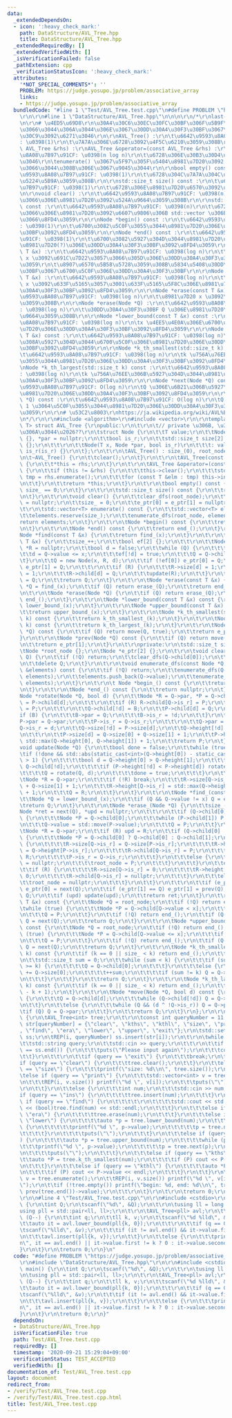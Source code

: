 ```yaml
---
data:
  _extendedDependsOn:
  - icon: ':heavy_check_mark:'
    path: DataStructure/AVL_Tree.hpp
    title: DataStructure/AVL_Tree.hpp
  _extendedRequiredBy: []
  _extendedVerifiedWith: []
  _isVerificationFailed: false
  _pathExtension: cpp
  _verificationStatusIcon: ':heavy_check_mark:'
  attributes:
    '*NOT_SPECIAL_COMMENTS*': ''
    PROBLEM: https://judge.yosupo.jp/problem/associative_array
    links:
    - https://judge.yosupo.jp/problem/associative_array
  bundledCode: "#line 1 \"Test/AVL_Tree.test.cpp\"\n#define PROBLEM \"https://judge.yosupo.jp/problem/associative_array\"\
    \r\n\r\n#line 1 \"DataStructure/AVL_Tree.hpp\"\n\n\n\r\n/*\r\nlast-updated: 2020/08/29\r\
    \n\r\n# \u4ED5\u69D8\r\n\u30A4\u30C6\u30EC\u30FC\u30BF\u306F\u5B9F\u88C5\u3057\
    \u3066\u3044\u306A\u3044\u306E\u3067\u30DD\u30A4\u30F3\u30BF\u3067\u30CE\u30FC\
    \u30C9\u3092\u6271\u3046\r\n\r\nAVL_Tree() :\r\n\t\u6642\u9593\u8A08\u7B97\u91CF\
    : \u0398(1)\r\n\t\u7A7A\u306E\u6728\u3092\u4F5C\u6210\u3059\u308B\r\n\r\nAVL_Tree(const\
    \ AVL_Tree &rhs) :\r\nAVL_Tree &operator=(const AVL_Tree &rhs) :\r\n\t\u6642\u9593\
    \u8A08\u7B97\u91CF: \u0398(n log n)\r\n\t\u6728\u306E\u30B3\u30D4\u30FC\u3092\u884C\
    \u3046\r\n\tenumerate() \u3067\u5F97\u305F\u5404\u8981\u7D20\u3092 insert() \u3057\
    \u3066\u3044\u308B\u306E\u3067\u9045\u3044\r\n\r\nbool empty() const :\r\n\t\u6642\
    \u9593\u8A08\u7B97\u91CF: \u0398(1)\r\n\t\u6728\u304C\u7A7A\u304C\u3069\u3046\u304B\
    \u5224\u5B9A\u3059\u308B\r\n\r\nstd::size_t size() const :\r\n\t\u6642\u9593\u8A08\
    \u7B97\u91CF: \u0398(1)\r\n\t\u6728\u306E\u8981\u7D20\u6570\u3092\u8FD4\u3059\r\
    \n\r\nvoid clear() :\r\n\t\u6642\u9593\u8A08\u7B97\u91CF: \u0398(n)\r\n\t\u5168\
    \u3066\u306E\u8981\u7D20\u3092\u524A\u9664\u3059\u308B\r\n\r\nstd::vector<T> enumerate()\
    \ const :\r\n\t\u6642\u9593\u8A08\u7B97\u91CF: \u0398(n)\r\n\t\u6728\u306E\u5168\
    \u3066\u306E\u8981\u7D20\u3092\u6607\u9806\u306B std::vector \u306B\u5165\u308C\
    \u3066\u8FD4\u3059\r\n\r\nNode *begin() const :\r\n\t\u6642\u9593\u8A08\u7B97\u91CF\
    : \u0398(1)\r\n\t\u6700\u3082\u5C0F\u3055\u3044\u8981\u7D20\u306E\u30DD\u30A4\u30F3\
    \u30BF\u3092\u8FD4\u3059\r\n\r\nNode *end() const :\r\n\t\u6642\u9593\u8A08\u7B97\
    \u91CF: \u0398(1)\r\n\t\u6700\u3082\u5927\u304D\u3044\u8981\u7D20\u306E\u6B21\u306E\
    \u8981\u7D20(?)\u306E\u30DD\u30A4\u30F3\u30BF\u3092\u8FD4\u3059\r\n\r\nNode *find(const\
    \ T &x) :\r\n\t\u6642\u9593\u8A08\u7B97\u91CF: \u0398(log n)\r\n\t\u8981\u7D20\
    \ x \u3092\u691C\u7D22\u3057\u3066\u305D\u306E\u30DD\u30A4\u30F3\u30BF\u3092\u8FD4\
    \u3059\r\n\t\u8907\u6570\u5B58\u5728\u3059\u308B\u5834\u5408\u30DD\u30A4\u30F3\
    \u30BF\u3067\u6700\u5C0F\u306E\u30DD\u30A4\u30F3\u30BF\r\n\r\nNode *insert(const\
    \ T &x) :\r\n\t\u6642\u9593\u8A08\u7B97\u91CF: \u0398(log n)\r\n\t\u8981\u7D20\
    \ x \u3092\u633F\u5165\u3057\u3001\u633F\u5165\u5F8C\u306E\u8981\u7D20\u306E\u30DD\
    \u30A4\u30F3\u30BF\u3092\u8FD4\u3059\r\n\r\nNode *erase(const T &x) :\r\n\t\u6642\
    \u9593\u8A08\u7B97\u91CF: \u0398(log n)\r\n\t\u8981\u7D20 x \u3092\u524A\u9664\
    \u3059\u308B\r\n\r\nNode *erase(Node *Q) :\r\n\t\u6642\u9593\u8A08\u7B97\u91CF\
    : \u0398(log n)\r\n\t\u30DD\u30A4\u30F3\u30BF Q \u306E\u8981\u7D20\u3092\u524A\
    \u9664\u3059\u308B\r\n\r\nNode *lower_bound(const T &x) const :\r\n\t\u6642\u9593\
    \u8A08\u7B97\u91CF: \u0398(log n)\r\n\tx \u4EE5\u4E0A\u306E\u6700\u5C0F\u306E\u8981\
    \u7D20\u306E\u30DD\u30A4\u30F3\u30BF\u3092\u8FD4\u3059\r\n\r\nNode *upper_bound(const\
    \ T &x) const :\r\n\t\u6642\u9593\u8A08\u7B97\u91CF: \u0398(log n)\r\n\tx \u3088\
    \u308A\u5927\u304D\u3044\u6700\u5C0F\u306E\u8981\u7D20\u306E\u30DD\u30A4\u30F3\
    \u30BF\u3092\u8FD4\u3059\r\n\r\nNode *k_th_smallest(std::size_t k) const :\r\n\
    \t\u6642\u9593\u8A08\u7B97\u91CF: \u0398(log n)\r\n\tk \u756A\u76EE\u306B\u5C0F\
    \u3055\u3044\u8981\u7D20\u306E\u30DD\u30A4\u30F3\u30BF\u3092\u8FD4\u3059\r\n\r\
    \nNode *k_th_largest(std::size_t k) const :\r\n\t\u6642\u9593\u8A08\u7B97\u91CF\
    : \u0398(log n)\r\n\tk \u756A\u76EE\u306B\u5927\u304D\u3044\u8981\u7D20\u306E\u30DD\
    \u30A4\u30F3\u30BF\u3092\u8FD4\u3059\r\n\r\nNode *next(Node *Q) const :\r\n\t\u6642\
    \u9593\u8A08\u7B97\u91CF: O(log n)\r\n\tQ \u306E\u6B21\u306B\u5927\u304D\u3044\
    \u8981\u7D20\u306E\u30DD\u30A4\u30F3\u30BF\u3092\u8FD4\u3059\r\n\r\nNode *prev(Node\
    \ *Q) const :\r\n\t\u6642\u9593\u8A08\u7B97\u91CF: O(log n)\r\n\tQ \u3088\u308A\
    \ 1 \u3064\u5C0F\u3055\u3044\u8981\u7D20\u306E\u30DD\u30A4\u30F3\u30BF\u3092\u8FD4\
    \u3059\r\n\r\n# \u53C2\u8003\r\nhttps://ja.wikipedia.org/wiki/AVL%E6%9C%A8, 2019/11/19\r\
    \n*/\r\n\r\n#include <algorithm>\r\n#include <vector>\r\n\r\ntemplate<typename\
    \ T> struct AVL_Tree {\r\npublic:\r\n\t\r\n\t// private \u306B, \u3057\u305F\u304F\
    \u306A\u3044\u2026??\r\n\tstruct Node {\r\n\t\tT value;\r\n\t\tNode *child[2]\
    \ {}, *par = nullptr;\r\n\t\tbool is_r;\r\n\t\tstd::size_t size[2] {}, height[2]\
    \ {};\r\n\t\t\r\n\t\tNode(T x, Node *par, bool is_r)\r\n\t\t\t: value(x), par(par),\
    \ is_r(is_r) {}\r\n\t};\r\n\t\r\n\tAVL_Tree() : size_(0), root_node(nullptr) {}\r\
    \n\t~AVL_Tree() {\r\n\t\tclear();\r\n\t}\r\n\t\r\n\tAVL_Tree(const AVL_Tree &rhs)\
    \ {\r\n\t\t*this = rhs;\r\n\t}\r\n\t\r\n\tAVL_Tree &operator=(const AVL_Tree &rhs)\
    \ {\r\n\t\tif (this != &rhs) {\r\n\t\t\tthis->clear();\r\n\t\t\tstd::vector<T>\
    \ tmp = rhs.enumerate();\r\n\t\t\tfor (const T &elm : tmp) this->insert(elm);\r\
    \n\t\t}\r\n\t\treturn *this;\r\n\t}\r\n\t\r\n\tbool empty() const {\r\n\t\treturn\
    \ size_ == 0;\r\n\t}\r\n\t\r\n\tstd::size_t size() const {\r\n\t\treturn size_;\r\
    \n\t}\r\n\t\r\n\tvoid clear() {\r\n\t\tclear_dfs(root_node);\r\n\t\troot_node\
    \ = nullptr;\r\n\t\tsize_ = 0;\r\n\t\te_ptr[0] = e_ptr[1] = nullptr;\r\n\t}\r\n\
    \t\r\n\tstd::vector<T> enumerate() const {\r\n\t\tstd::vector<T> elements;\r\n\
    \t\telements.reserve(size_);\r\n\t\tenumerate_dfs(root_node, elements);\r\n\t\t\
    return elements;\r\n\t}\r\n\t\r\n\tNode *begin() const {\r\n\t\treturn begin_();\r\
    \n\t}\r\n\t\r\n\tNode *end() const {\r\n\t\treturn end_();\r\n\t}\r\n\t\r\n\t\
    Node *find(const T &x) {\r\n\t\treturn find_(x);\r\n\t}\r\n\t\r\n\tNode *insert(const\
    \ T &x) {\r\n\t\tsize_++;\r\n\t\tbool ef[2] {};\r\n\t\t\r\n\t\tNode *Q = root_node,\
    \ *R = nullptr;\r\n\t\tbool d = false;\r\n\t\twhile (Q) {\r\n\t\t\tR = Q;\r\n\t\
    \t\td = Q->value <= x;\r\n\t\t\tef[!d] = true;\r\n\t\t\tQ = Q->child[d];\r\n\t\
    \t}\r\n\t\tQ = new Node(x, R, d);\r\n\t\tif (!ef[0]) e_ptr[0] = Q;\r\n\t\tif (!ef[1])\
    \ e_ptr[1] = Q;\r\n\t\t\r\n\t\tif (R) {\r\n\t\t\tR->size[d] = 1;\r\n\t\t\tR->height[d]\
    \ = 1;\r\n\t\t\tR->child[d] = Q;\r\n\t\t\tupdate(R);\r\n\t\t}\r\n\t\telse root_node\
    \ = Q;\r\n\t\treturn Q;\r\n\t}\r\n\t\r\n\tNode *erase(const T &x) {\r\n\t\tNode\
    \ *Q = find_(x);\r\n\t\tif (Q) return erase_(Q);\r\n\t\treturn end_();\r\n\t}\r\
    \n\t\r\n\tNode *erase(Node *Q) {\r\n\t\tif (Q) return erase_(Q);\r\n\t\treturn\
    \ end_();\r\n\t}\r\n\t\r\n\tNode *lower_bound(const T &x) const {\r\n\t\treturn\
    \ lower_bound_(x);\r\n\t}\r\n\t\r\n\tNode *upper_bound(const T &x) const {\r\n\
    \t\treturn upper_bound_(x);\r\n\t}\r\n\t\r\n\tNode *k_th_smallest(std::size_t\
    \ k) const {\r\n\t\treturn k_th_smallest_(k);\r\n\t}\r\n\t\r\n\tNode *k_th_largest(std::size_t\
    \ k) const {\r\n\t\treturn k_th_largest_(k);\r\n\t}\r\n\t\r\n\tNode *next(Node\
    \ *Q) const {\r\n\t\tif (Q) return move(Q, true);\r\n\t\treturn e_ptr[0];\r\n\t\
    }\r\n\t\r\n\tNode *prev(Node *Q) const {\r\n\t\tif (Q) return move(Q, false);\r\
    \n\t\treturn e_ptr[1];\r\n\t}\r\n\t\r\nprivate:\r\n\tstd::size_t size_ {};\r\n\
    \tNode *root_node {};\r\n\tNode *e_ptr[2] {};\r\n\t\r\n\tvoid clear_dfs(Node*\
    \ Q) {\r\n\t\tif (!Q) return;\r\n\t\tclear_dfs(Q->child[0]);\r\n\t\tclear_dfs(Q->child[1]);\r\
    \n\t\tdelete Q;\r\n\t}\r\n\t\r\n\tvoid enumerate_dfs(const Node *Q, std::vector<T>\
    \ &elements) const {\r\n\t\tif (!Q) return;\r\n\t\tenumerate_dfs(Q->child[0],\
    \ elements);\r\n\t\telements.push_back(Q->value);\r\n\t\tenumerate_dfs(Q->child[1],\
    \ elements);\r\n\t}\r\n\t\r\n\t Node *begin_() const {\r\n\t\treturn e_ptr[0];\r\
    \n\t}\r\n\t\r\n\tNode *end_() const {\r\n\t\treturn nullptr;\r\n\t}\r\n\t\r\n\t\
    Node *rotate(Node *Q, bool d) {\r\n\t\tNode *R = Q->par, *P = Q->child[!d], *B\
    \ = P->child[d];\r\n\t\t\r\n\t\tif (R) R->child[Q->is_r] = P;\r\n\t\telse root_node\
    \ = P;\r\n\t\t\r\n\t\tQ->child[!d] = B;\r\n\t\tP->child[d] = Q;\r\n\t\t\r\n\t\t\
    if (B) {\r\n\t\t\tB->par = Q;\r\n\t\t\tB->is_r = !d;\r\n\t\t}\r\n\t\t\r\n\t\t\
    P->par = Q->par;\r\n\t\tP->is_r = Q->is_r;\r\n\t\t\r\n\t\tQ->par = P;\r\n\t\t\
    Q->is_r = d;\r\n\t\tQ->size[!d] = P->size[d];\r\n\t\tQ->height[!d] = P->height[d];\r\
    \n\t\t\r\n\t\tP->size[d] = Q->size[0] + Q->size[1] + 1;\r\n\t\tP->height[d] =\
    \ std::max(Q->height[0], Q->height[1]) + 1;\r\n\t\treturn P;\r\n\t}\r\n\t\r\n\t\
    void update(Node *Q) {\r\n\t\tbool done = false;\r\n\t\twhile (true) {\r\n\t\t\
    \tif (!done && std::abs(static_cast<int>(Q->height[0]) - static_cast<int>(Q->height[1]))\
    \ > 1) {\r\n\t\t\t\tbool d = Q->height[0] > Q->height[1];\r\n\t\t\t\tNode *P =\
    \ Q->child[!d];\r\n\t\t\t\tif (P->height[!d] < P->height[d]) rotate(P, !d);\r\n\
    \t\t\t\tQ = rotate(Q, d);\r\n\t\t\t\tdone = true;\r\n\t\t\t}\r\n\t\t\t\r\n\t\t\
    \tNode *R = Q->par;\r\n\t\t\tif (!R) break;\r\n\t\t\tR->size[Q->is_r] = Q->size[0]\
    \ + Q->size[1] + 1;\r\n\t\t\tR->height[Q->is_r] = std::max(Q->height[0], Q->height[1])\
    \ + 1;\r\n\t\t\tQ = R;\r\n\t\t}\r\n\t}\r\n\t\r\n\tNode *find_(const T &x) {\r\n\
    \t\tNode *Q = lower_bound_(x);\r\n\t\tif (Q && Q->value != x) Q = end_();\r\n\t\
    \treturn Q;\r\n\t}\r\n\t\r\n\tNode *erase_(Node *Q) {\r\n\t\tsize_--;\r\n\t\t\
    Node *ret = next(Q), *upd = nullptr;\r\n\t\t\r\n\t\tif (Q->child[0] && Q->child[1])\
    \ {\r\n\t\t\tNode *P = Q->child[0];\r\n\t\t\twhile (P->child[1]) P = P->child[1];\r\
    \n\t\t\tQ->value = std::move(P->value);\r\n\t\t\tQ = P;\r\n\t\t}\r\n\t\t\r\n\t\
    \tNode *R = Q->par;\r\n\t\tif (R) upd = R;\r\n\t\tif (Q->child[0] || Q->child[1])\
    \ {\r\n\t\t\tNode *P = Q->child[0] ? Q->child[0] : Q->child[1];\r\n\t\t\tif (R)\
    \ {\r\n\t\t\t\tR->size[Q->is_r] = Q->size[P->is_r];\r\n\t\t\t\tR->height[Q->is_r]\
    \ = Q->height[P->is_r];\r\n\t\t\t\tR->child[Q->is_r] = P;\r\n\t\t\t\tP->par =\
    \ R;\r\n\t\t\t\tP->is_r = Q->is_r;\r\n\t\t\t}\r\n\t\t\telse {\r\n\t\t\t\tP->par\
    \ = nullptr;\r\n\t\t\t\troot_node = P;\r\n\t\t\t}\r\n\t\t}\r\n\t\telse {\r\n\t\
    \t\tif (R) {\r\n\t\t\t\tR->size[Q->is_r] = 0;\r\n\t\t\t\tR->height[Q->is_r] =\
    \ 0;\r\n\t\t\t\tR->child[Q->is_r] = nullptr;\r\n\t\t\t}\r\n\t\t\telse {\r\n\t\t\
    \t\troot_node = nullptr;\r\n\t\t\t}\r\n\t\t}\r\n\t\t\r\n\t\tif (e_ptr[0] == Q)\
    \ e_ptr[0] = next(Q);\r\n\t\tif (e_ptr[1] == Q) e_ptr[1] = prev(Q);\r\n\t\tdelete\
    \ Q;\r\n\t\tif (upd) update(upd);\r\n\t\treturn ret;\r\n\t}\r\n\t\r\n\tNode *lower_bound_(const\
    \ T &x) const {\r\n\t\tNode *Q = root_node;\r\n\t\tif (!Q) return end_();\r\n\t\
    \twhile (true) {\r\n\t\t\tNode *P = Q->child[Q->value < x];\r\n\t\t\tif (!P) break;\r\
    \n\t\t\tQ = P;\r\n\t\t}\r\n\t\tif (!Q) return end_();\r\n\t\tif (Q->value < x)\
    \ Q = next(Q);\r\n\t\treturn Q;\r\n\t}\r\n\t\r\n\tNode *upper_bound_(const T &x)\
    \ const {\r\n\t\tNode *Q = root_node;\r\n\t\tif (!Q) return end_();\r\n\t\twhile\
    \ (true) {\r\n\t\t\tNode *P = Q->child[Q->value <= x];\r\n\t\t\tif (!P) break;\r\
    \n\t\t\tQ = P;\r\n\t\t}\r\n\t\tif (!Q) return end_();\r\n\t\tif (Q->value <= x)\
    \ Q = next(Q);\r\n\t\treturn Q;\r\n\t}\r\n\t\r\n\tNode *k_th_smallest_(std::size_t\
    \ k) const {\r\n\t\tif (k == 0 || size_ < k) return end_();\r\n\t\tNode *Q = root_node;\r\
    \n\t\tstd::size_t sum = 0;\r\n\t\twhile (sum < k) {\r\n\t\t\tif (sum + Q->size[0]\
    \ >= k) {\r\n\t\t\t\tQ = Q->child[0];\r\n\t\t\t}\r\n\t\t\telse {\r\n\t\t\t\tsum\
    \ += Q->size[0];\r\n\t\t\t\t++sum;\r\n\t\t\t\tif (sum != k) Q = Q->child[1];\r\
    \n\t\t\t}\r\n\t\t}\r\n\t\treturn Q;\r\n\t}\r\n\t\r\n\tNode *k_th_largest_(std::size_t\
    \ k) const {\r\n\t\tif (k == 0 || size_ < k) return end_();\r\n\t\treturn k_th_smallest_(size_\
    \ - k + 1);\r\n\t}\r\n\t\r\n\tNode *move(Node *Q, bool d) const {\r\n\t\tif (Q->child[d])\
    \ {\r\n\t\t\tQ = Q->child[d];\r\n\t\t\twhile (Q->child[!d]) Q = Q->child[!d];\r\
    \n\t\t}\r\n\t\telse {\r\n\t\t\twhile (Q && (d ^ !Q->is_r)) Q = Q->par;\r\n\t\t\
    \tif (Q) Q = Q->par;\r\n\t\t}\r\n\t\treturn Q;\r\n\t}\r\n};\r\n\r\n/*\r\nint main()\
    \ {\r\n\tAVL_Tree<int> tree;\r\n\t\r\n\tconst int queryNumber = 11;\r\n\tstd::string\
    \ str[queryNumber] = {\"clear\", \"kths\", \"kthl\", \"size\", \"print\", \"ins\"\
    , \"find\", \"era\", \"lower\", \"upper\", \"exit\"};\r\n\tstd::set<std::string>\
    \ ss;\r\n\tREP(i, queryNumber) ss.insert(str[i]);\r\n\t\r\n\twhile (true) {\r\n\
    \t\tstd::string query;\r\n\t\tstd::cin >> query;\r\n\t\t\r\n\t\tif (ss.find(query)\
    \ == ss.end()) {\r\n\t\t\tputs(\"Please input again\");\r\n\t\t\tcontinue;\r\n\
    \t\t}\r\n\t\t\r\n\t\tif (query == \"exit\") {\r\n\t\t\tbreak;\r\n\t\t}\r\n\t\t\
    if (query == \"clear\") {\r\n\t\t\ttree.clear();\r\n\t\t}\r\n\t\telse if (query\
    \ == \"size\") {\r\n\t\t\tprintf(\"size: %d\\n\", tree.size());\r\n\t\t}\r\n\t\
    \telse if (query == \"print\") {\r\n\t\t\tstd::vector<int> v = tree.enumerate();\r\
    \n\t\t\tREP(i, v.size()) printf(\"%d \", v[i]);\r\n\t\t\tputs(\"\");\r\n\t\t\t\
    \r\n\t\t}\r\n\t\telse {\r\n\t\t\tint num;\r\n\t\t\tstd::cin >> num;\r\n\t\t\t\
    if (query == \"ins\") {\r\n\t\t\t\ttree.insert(num);\r\n\t\t\t}\r\n\t\t\telse\
    \ if (query == \"find\") {\r\n\t\t\t\t\r\n\t\t\t\tstd::cout << std::boolalpha\
    \ << (bool)tree.find(num) << std::endl;\r\n\t\t\t}\r\n\t\t\telse if (query ==\
    \ \"era\") {\r\n\t\t\t\ttree.erase(num);\r\n\t\t\t}\r\n\t\t\telse if (query ==\
    \ \"lower\") {\r\n\t\t\t\tauto *p = tree.lower_bound(num);\r\n\t\t\t\twhile (p)\
    \ {\r\n\t\t\t\t\tprintf(\"%d \", p->value);\r\n\t\t\t\t\tp = tree.next(p);\r\n\
    \t\t\t\t}\r\n\t\t\t\tputs(\"\");\r\n\t\t\t}\r\n\t\t\telse if (query == \"upper\"\
    ) {\r\n\t\t\t\tauto *p = tree.upper_bound(num);\r\n\t\t\t\twhile (p) {\r\n\t\t\
    \t\t\tprintf(\"%d \", p->value);\r\n\t\t\t\t\tp = tree.next(p);\r\n\t\t\t\t}\r\
    \n\t\t\t\tputs(\"\");\r\n\t\t\t}\r\n\t\t\telse if (query == \"kths\") {\r\n\t\t\
    \t\tauto *P = tree.k_th_smallest(num);\r\n\t\t\t\tif (P) cout << P->value << endl;\r\
    \n\t\t\t}\r\n\t\t\telse if (query == \"kthl\") {\r\n\t\t\t\tauto *P = tree.k_th_largest(num);\r\
    \n\t\t\t\tif (P) cout << P->value << endl;\r\n\t\t\t}\r\n\t\t}\r\n\t\tstd::vector<int>\
    \ v = tree.enumerate();\r\n\t\tREP(i, v.size()) printf(\"%d \", v[i]); puts(\"\
    \");\r\n\t\tif (!tree.empty()) printf(\"begin: %d, end: %d\\n\", tree.begin()->value,\
    \ prev(tree.end())->value);\r\n\t\t\r\n\t}\r\n\t\r\n\treturn 0;\r\n}\r\n*/\r\n\
    \r\n\n#line 4 \"Test/AVL_Tree.test.cpp\"\n\r\n#include <cstdio>\r\n\r\nint main()\
    \ {\r\n\tint Q;\r\n\tscanf(\"%d\", &Q);\r\n\t\r\n\tusing ll = long long;\r\n\t\
    using pll = std::pair<ll, ll>;\r\n\t\r\n\tAVL_Tree<pll> avl;\r\n\t\r\n\twhile\
    \ (Q--) {\r\n\t\tint q;\r\n\t\tll k, v;\r\n\t\tscanf(\"%d %lld\", &q, &k);\r\n\
    \t\tauto it = avl.lower_bound(pll{k, 0});\r\n\t\t\r\n\t\tif (q == 0) {\r\n\t\t\
    \tscanf(\"%lld\", &v);\r\n\t\t\tif (it != avl.end() && it->value.first == k) avl.erase(it);\r\
    \n\t\t\tavl.insert(pll{k, v});\r\n\t\t}\r\n\t\telse {\r\n\t\t\tprintf(\"%lld\\\
    n\", it == avl.end() || it->value.first != k ? 0 : it->value.second);\r\n\t\t\
    }\r\n\t}\r\n\treturn 0;\r\n}\n"
  code: "#define PROBLEM \"https://judge.yosupo.jp/problem/associative_array\"\r\n\
    \r\n#include \"DataStructure/AVL_Tree.hpp\"\r\n\r\n#include <cstdio>\r\n\r\nint\
    \ main() {\r\n\tint Q;\r\n\tscanf(\"%d\", &Q);\r\n\t\r\n\tusing ll = long long;\r\
    \n\tusing pll = std::pair<ll, ll>;\r\n\t\r\n\tAVL_Tree<pll> avl;\r\n\t\r\n\twhile\
    \ (Q--) {\r\n\t\tint q;\r\n\t\tll k, v;\r\n\t\tscanf(\"%d %lld\", &q, &k);\r\n\
    \t\tauto it = avl.lower_bound(pll{k, 0});\r\n\t\t\r\n\t\tif (q == 0) {\r\n\t\t\
    \tscanf(\"%lld\", &v);\r\n\t\t\tif (it != avl.end() && it->value.first == k) avl.erase(it);\r\
    \n\t\t\tavl.insert(pll{k, v});\r\n\t\t}\r\n\t\telse {\r\n\t\t\tprintf(\"%lld\\\
    n\", it == avl.end() || it->value.first != k ? 0 : it->value.second);\r\n\t\t\
    }\r\n\t}\r\n\treturn 0;\r\n}"
  dependsOn:
  - DataStructure/AVL_Tree.hpp
  isVerificationFile: true
  path: Test/AVL_Tree.test.cpp
  requiredBy: []
  timestamp: '2020-09-21 15:29:04+09:00'
  verificationStatus: TEST_ACCEPTED
  verifiedWith: []
documentation_of: Test/AVL_Tree.test.cpp
layout: document
redirect_from:
- /verify/Test/AVL_Tree.test.cpp
- /verify/Test/AVL_Tree.test.cpp.html
title: Test/AVL_Tree.test.cpp
---
```

